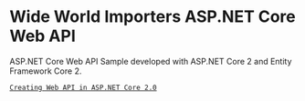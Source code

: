 # Wide World Importers ASP.NET Core Web API

ASP.NET Core Web API Sample developed with ASP.NET Core 2 and Entity Framework Core 2.

[`Creating Web API in ASP.NET Core 2.0`](https://www.codeproject.com/Articles/1264219/Creating-Web-API-in-ASP-NET-Core-2-0)
